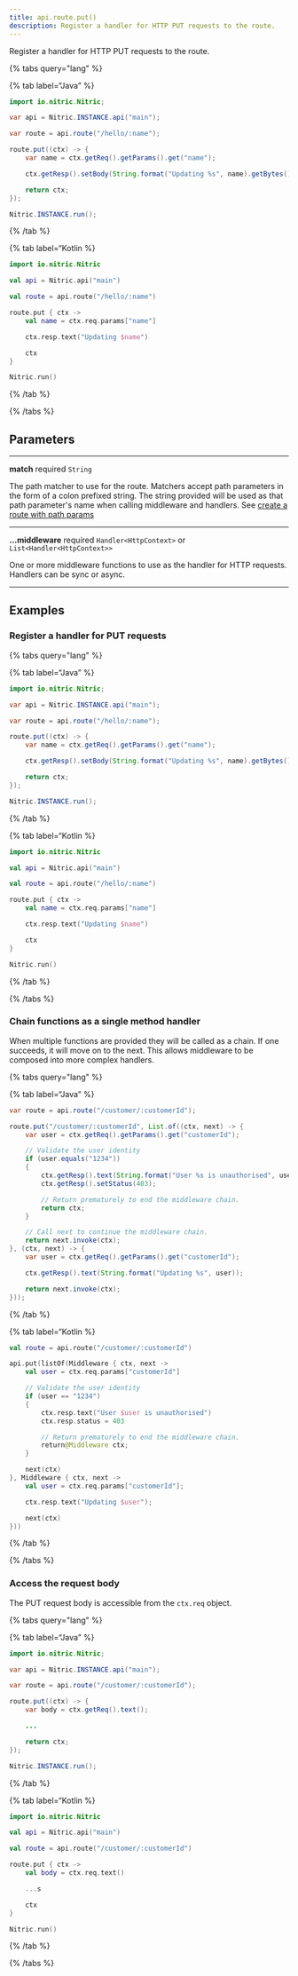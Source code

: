 ```yaml
---
title: api.route.put()
description: Register a handler for HTTP PUT requests to the route.
---
```


Register a handler for HTTP PUT requests to the route.

{% tabs query="lang" %}

{% tab label=“Java” %}

```java
import io.nitric.Nitric;

var api = Nitric.INSTANCE.api("main");

var route = api.route("/hello/:name");

route.put((ctx) -> {
    var name = ctx.getReq().getParams().get("name");

    ctx.getResp().setBody(String.format("Updating %s", name).getBytes());

    return ctx;
});

Nitric.INSTANCE.run();
```

{% /tab %}

{% tab label=“Kotlin %}

```kotlin
import io.nitric.Nitric

val api = Nitric.api("main")

val route = api.route("/hello/:name")

route.put { ctx ->
    val name = ctx.req.params["name"]

    ctx.resp.text("Updating $name")

    ctx
}

Nitric.run()
```

{% /tab %}

{% /tabs %}

## Parameters

---

**match** required `String`

The path matcher to use for the route. Matchers accept path parameters in the form of a colon prefixed string. The string provided will be used as that path parameter's name when calling middleware and handlers. See [create a route with path params](#create-a-route-with-path-params)

---

**...middleware** required `Handler<HttpContext>` or `List<Handler<HttpContext>>`

One or more middleware functions to use as the handler for HTTP requests. Handlers can be sync or async.

---

## Examples

### Register a handler for PUT requests

{% tabs query="lang" %}

{% tab label=“Java” %}

```java
import io.nitric.Nitric;

var api = Nitric.INSTANCE.api("main");

var route = api.route("/hello/:name");

route.put((ctx) -> {
    var name = ctx.getReq().getParams().get("name");

    ctx.getResp().setBody(String.format("Updating %s", name).getBytes());

    return ctx;
});

Nitric.INSTANCE.run();
```

{% /tab %}

{% tab label=“Kotlin %}

```kotlin
import io.nitric.Nitric

val api = Nitric.api("main")

val route = api.route("/hello/:name")

route.put { ctx ->
    val name = ctx.req.params["name"]

    ctx.resp.text("Updating $name")

    ctx
}

Nitric.run()
```

{% /tab %}

{% /tabs %}

### Chain functions as a single method handler

When multiple functions are provided they will be called as a chain. If one succeeds, it will move on to the next. This allows middleware to be composed into more complex handlers.

{% tabs query="lang" %}

{% tab label=“Java” %}

```java
var route = api.route("/customer/:customerId");

route.put("/customer/:customerId", List.of((ctx, next) -> {
    var user = ctx.getReq().getParams().get("customerId");

    // Validate the user identity
    if (user.equals("1234"))
    {
        ctx.getResp().text(String.format("User %s is unauthorised", user));
        ctx.getResp().setStatus(403);

        // Return prematurely to end the middleware chain.
        return ctx;
    }

    // Call next to continue the middleware chain.
    return next.invoke(ctx);
}, (ctx, next) -> {
    var user = ctx.getReq().getParams().get("customerId");

    ctx.getResp().text(String.format("Updating %s", user));

    return next.invoke(ctx);
}));
```

{% /tab %}

{% tab label=“Kotlin %}

```kotlin
val route = api.route("/customer/:customerId")

api.put(listOf(Middleware { ctx, next ->
    val user = ctx.req.params["customerId"]

    // Validate the user identity
    if (user == "1234")
    {
        ctx.resp.text("User $user is unauthorised")
        ctx.resp.status = 403

        // Return prematurely to end the middleware chain.
        return@Middleware ctx;
    }

    next(ctx)
}, Middleware { ctx, next ->
    val user = ctx.req.params["customerId"];

    ctx.resp.text("Updating $user");

    next(ctx)
}))
```

{% /tab %}

{% /tabs %}

### Access the request body

The PUT request body is accessible from the `ctx.req` object.

{% tabs query="lang" %}

{% tab label=“Java” %}

```java
import io.nitric.Nitric;

var api = Nitric.INSTANCE.api("main");

var route = api.route("/customer/:customerId");

route.put((ctx) -> {
    var body = ctx.getReq().text();

    ...

    return ctx;
});

Nitric.INSTANCE.run();
```

{% /tab %}

{% tab label=“Kotlin %}

```kotlin
import io.nitric.Nitric

val api = Nitric.api("main")

val route = api.route("/customer/:customerId")

route.put { ctx ->
    val body = ctx.req.text()

    ...s

    ctx
}

Nitric.run()
```

{% /tab %}

{% /tabs %}
